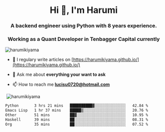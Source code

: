 <h1 align="center">Hi 👋, I'm Harumi</h1>
<h3 align="center">A backend engineer using <b>Python</b> with 8 years experience.</h3>
<h3 align="center">Working as a Quant Developer in <b>Tenbagger Capital</b> currently</h3>

<p align="left"> <img src="https://komarev.com/ghpvc/?username=harumikiyama" alt="harumikiyama" /> </p>


- 📝 I regulary write articles on [https://harumikiyama.github.io/](https://harumikiyama.github.io/)

- 💬 Ask me about **everything your want to ask**

- 📫 How to reach me **lucisu0720@hotmail.com**

<p>&nbsp;<img align="center" src="https://github-readme-stats.vercel.app/api?username=harumikiyama&show_icons=true" alt="harumikiyama" /></p>


<!--START_SECTION:waka-->

```txt
Python       3 hrs 21 mins   ██████████▓░░░░░░░░░░░░░░   42.84 %
Emacs Lisp   1 hr 37 mins    █████▒░░░░░░░░░░░░░░░░░░░   20.76 %
Other        51 mins         ██▓░░░░░░░░░░░░░░░░░░░░░░   10.95 %
Haskell      39 mins         ██░░░░░░░░░░░░░░░░░░░░░░░   08.31 %
Org          35 mins         ██░░░░░░░░░░░░░░░░░░░░░░░   07.52 %
```

<!--END_SECTION:waka-->
